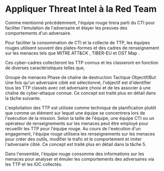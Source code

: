 Appliquer Threat Intel à la Red Team
=========
Comme mentionné précédemment, l'équipe rouge tirera parti du CTI pour faciliter l'émulation de l'adversaire et étayer les preuves des comportements d'un adversaire.

Pour faciliter la consommation de CTI et la collecte de TTP, les équipes rouges utilisent souvent des plates-formes et des cadres de renseignement sur les menaces tels que  MITRE ATT&CK ,  TIBER-EU et  OST Map .


Ces cyber-cadres collecteront les TTP connus et les classeront en fonction de diverses caractéristiques telles que,

Groupe de menaces
Phase de chaîne de destruction
Tactique
Objectif/But
Une fois qu'un adversaire ciblé est sélectionné, l'objectif est d'identifier tous les TTP classés avec cet adversaire choisi et de les associer à une chaîne de cyber-attaque connue. Ce concept est traité plus en détail dans la tâche suivante.

L'exploitation des TTP est utilisée comme technique de planification plutôt que comme un élément sur lequel une équipe se concentrera lors de l'exécution de la mission. Selon la taille de l'équipe, une équipe CTI ou un opérateur de renseignements sur les menaces peut être employé pour recueillir les TTP pour l'équipe rouge. Au cours de l'exécution d'un engagement, l'équipe rouge utilisera les renseignements sur les menaces pour créer des outils, modifier le trafic et le comportement et imiter l'adversaire ciblé. Ce concept est traité plus en détail dans la tâche 5.

Dans l'ensemble, l'équipe rouge consomme des informations sur les menaces pour analyser et émuler les comportements des adversaires via les TTP et les IOC collectés.
